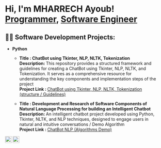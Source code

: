 <h1>Hi, I'm MHARRECH Ayoub! <br/><a href="#">Programmer</a>, <a href="#">Software Engineer</a></h1>

<h2>👨‍💻 Software Development Projects:</h2>

- <b>Python</b>
  - <strong>Title : ChatBot using Tkinter, NLP, NLTK, Tokenization</strong>
    <br><strong>Description: </strong> This repository provides a structured framework and guidelines for creating a ChatBot using Tkinter, NLP, NLTK, and Tokenization. It serves as a comprehensive resource for understanding the key components and implementation steps of the project
    <br><strong>Project Link :  </strong> [ChatBot using Tkinter, NLP, NLTK, Tokenization (structure / Guidelines)](https://github.com/Amsmoox/ChatBot-using-Tkinter-NLP-NLTK-Tokenization)

  - <strong>Title : Development and Research of Software Components of Natural Language Processing for building an Intelligent Chatbot</strong>
    <br><strong>Description: </strong> An intelligent chatbot project developed using Python, Tkinter, NLTK, and NLP techniques, designed to engage users in natural and intuitive conversations / Demo Algorithm
    <br><strong>Project Link :  </strong> [ChatBot NLP (Algorithms Demo)](https://github.com/Amsmoox/ChatBotNLP)



[<img align="left" alt="MharrechAyoub | LinkedIn" width="22px" src="https://cdn.jsdelivr.net/npm/simple-icons@v3/icons/linkedin.svg" />][linkedin]
[<img align="left" alt="MharrechAyoub | Instagram" width="22px" src="https://cdn.jsdelivr.net/npm/simple-icons@v3/icons/instagram.svg" />][instagram]


[instagram]: https://www.instagram.com/Smoox404/
[linkedin]: https://www.linkedin.com/in/ayoubmharrech/
